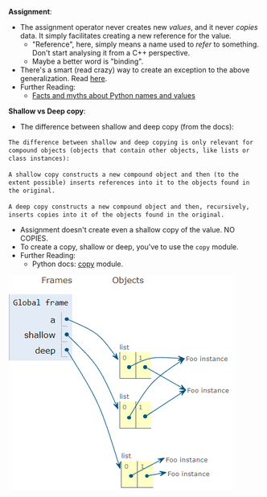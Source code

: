 **Assignment**:
      
* The assignment operator never creates new *values*, and it never *copies* data. It simply facilitates creating a new reference for the value.
    * "Reference", here, simply means a name used to *refer* to something. Don't start analysing it from a C++ perspective.
    * Maybe a better word is "binding".
* There's a smart (read crazy) way to create an exception to the above generalization. Read [here](https://gist.github.com/jamalex/5997735).
* Further Reading:
    * [Facts and myths about Python names and values](https://nedbatchelder.com/text/names.html)

**Shallow vs Deep copy**:
* The difference between shallow and deep copy (from the docs):
```
The difference between shallow and deep copying is only relevant for compound objects (objects that contain other objects, like lists or class instances):

A shallow copy constructs a new compound object and then (to the extent possible) inserts references into it to the objects found in the original.

A deep copy constructs a new compound object and then, recursively, inserts copies into it of the objects found in the original.
```
* Assignment doesn't create even a shallow copy of the value. NO COPIES.
* To create a copy, shallow or deep, you've to use the `copy` module.
* Further Reading:
    * Python docs: [copy](https://docs.python.org/3/library/copy.html) module.

![An Illustration of Shallow copy and Deep copy](ShallowCopy_vs_DeepCopy.png)
